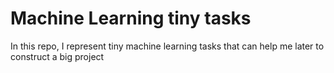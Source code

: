 # Machine Learning tiny tasks
In this repo, I represent tiny machine learning tasks that can help me later to construct a big project
